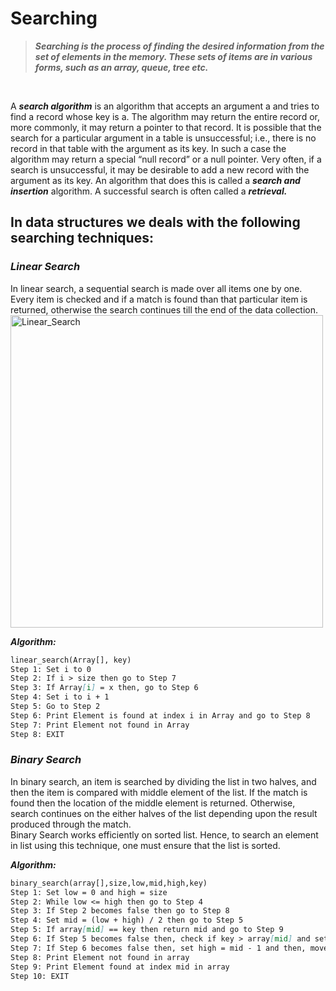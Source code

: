# Searching
> ***Searching is the process of finding the desired information from the set of elements in the memory. These sets of items are in various forms, such as an array, queue, tree etc.***
<br>

A ***search algorithm*** is an algorithm that accepts an argument a and tries to find a record whose key is a. The algorithm may return the entire record or, more commonly, it may return a pointer to that record. It is possible that the search for a particular argument in a table is unsuccessful; i.e., there is no record in that table with the argument as its key. In such a case the algorithm may return a special “null record” or a null pointer. Very often, if a search is unsuccessful, it may be desirable to add a new record with the argument as its key. An algorithm that does this is called a ***search and insertion*** algorithm. A successful search is often called a ***retrieval.***

## In data structures we deals with the following searching techniques:
### _Linear Search_
In linear search, a sequential search is made over all items one by one. Every item is checked and if a match is found than that particular item is returned, otherwise the search      continues till the end of the data collection.
<br>
<img align="center" alt="Linear_Search" width="500px" src = "https://www.tutorialspoint.com/data_structures_algorithms/images/linear_search.gif"/>

***Algorithm:*** <br>
```md
linear_search(Array[], key) 
Step 1: Set i to 0
Step 2: If i > size then go to Step 7
Step 3: If Array[i] = x then, go to Step 6 
Step 4: Set i to i + 1 
Step 5: Go to Step 2
Step 6: Print Element is found at index i in Array and go to Step 8
Step 7: Print Element not found in Array 
Step 8: EXIT
```

### _Binary Search_
In binary search, an item is searched by dividing the list in two halves, and then the item is compared with middle element of the list. If the match is found then the location of the middle element is returned. Otherwise, search continues on the either halves of the list depending upon the result produced through the match.
<br>
Binary Search works efficiently on sorted list. Hence, to search an element in list using this technique, one must ensure that the list is sorted.


***Algorithm:*** <br>
```md
binary_search(array[],size,low,mid,high,key) 
Step 1: Set low = 0 and high = size 
Step 2: While low <= high then go to Step 4
Step 3: If Step 2 becomes false then go to Step 8
Step 4: Set mid = (low + high) / 2 then go to Step 5
Step 5: If array[mid] == key then return mid and go to Step 9
Step 6: If Step 5 becomes false then, check if key > array[mid] and set low = mid + 1 and then, moves to Step 2
Step 7: If Step 6 becomes false then, set high = mid - 1 and then, moves to Step 2
Step 8: Print Element not found in array 
Step 9: Print Element found at index mid in array 
Step 10: EXIT
```

